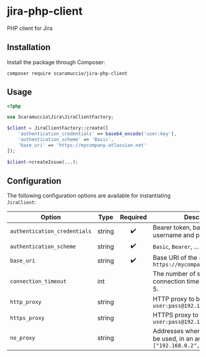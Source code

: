 # jira-php-client
PHP client for Jira

## Installation
Install the package through Composer:
```
composer require scaramuccio/jira-php-client
```

## Usage
```php
<?php

use Scaramuccio\Jira\JiraClientFactory;

$client = JiraClientFactory::create([
    'authentication_credentials' => base64_encode('user:key'),
    'authentication_scheme' => 'Basic',
    'base_uri' => 'https://mycompany.atlassian.net'
]);

$client->createIssue(...);
```

## Configuration

The following configuration options are available for instantiating `JiraClient`:

| Option | Type | Required | Description |
|---|---|:---:|---|
| `authentication_credentials` | string | :heavy_check_mark: | Bearer token, base64-encoded username and password, ... |
| `authentication_scheme`      | string | :heavy_check_mark: | `Basic`, `Bearer`, ... |
| `base_uri`                   | string | :heavy_check_mark: | Base URI of the Jira instance. E.g. `https://mycompany.atlassian.net` |
| `connection_timeout`         | int    |                    | The number of seconds until the connection times out. Defaults to 5. |
| `http_proxy`                 | string |                    | HTTP proxy to be used. E.g. `user:pass@192.168.0.1` |
| `https_proxy`                | string |                    | HTTPS proxy to be used. E.g. `user:pass@192.168.0.1` |
| `no_proxy`                   | string |                    | Addresses where no proxy is to be used, in an array. E.g. `["192.168.0.2", "192.168.0.3"]` |